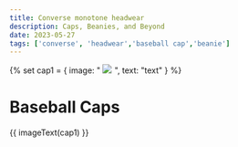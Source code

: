 ```yaml
---
title: Converse monotone headwear
description: Caps, Beanies, and Beyond
date: 2023-05-27
tags: ['converse', 'headwear','baseball cap','beanie']
---
```


{% set cap1 = {
  image: "
  <a href="https://www.amazon.co.uk/Converse-Cap-Unisex-Black-size/dp/B09JYRBKMV?crid=3ADK02KFJ6222&keywords=converse&qid=1685198139&refinements=p_n_size_two_browse-vebin%3A14223219031%7C14223220031%7C14223221031&rnid=14223218031&s=apparel&sprefix=converse%2Cfashion-mens%2C85&sr=1-1&linkCode=li3&tag=gomonotone-21&linkId=ef9c34029fd91b146569bc90344ff40d&language=en_GB&ref_=as_li_ss_il" target="_blank"><img border="0" src="//ws-eu.amazon-adsystem.com/widgets/q?_encoding=UTF8&ASIN=B09JYRBKMV&Format=_SL250_&ID=AsinImage&MarketPlace=GB&ServiceVersion=20070822&WS=1&tag=gomonotone-21&language=en_GB" ></a><img src="https://ir-uk.amazon-adsystem.com/e/ir?t=gomonotone-21&language=en_GB&l=li3&o=2&a=B09JYRBKMV" width="1" height="1" border="0" alt="" style="border:none !important; margin:0px !important;" />
  ",
  text: "text"
} %}

# Baseball Caps
{{ imageText(cap1) }}